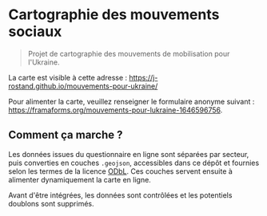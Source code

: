 # Cartographie des mouvements sociaux

> Projet de cartographie des mouvements de mobilisation pour l'Ukraine.

La carte est visible à cette adresse : <https://j-rostand.github.io/mouvements-pour-ukraine/>

Pour alimenter la carte, veuillez renseigner le formulaire anonyme suivant : <https://framaforms.org/mouvements-pour-lukraine-1646596756>.

## Comment ça marche ?

Les données issues du questionnaire en ligne sont séparées par secteur, puis converties en couches `.geojson`, accessibles dans ce dépôt et fournies selon les termes de la licence [ODbL](https://spdx.org/licenses/ODbL-1.0.html#licenseText). Ces couches servent ensuite à alimenter dynamiquement la carte en ligne.

Avant d'être intégrées, les données sont contrôlées et les potentiels doublons sont supprimés.

